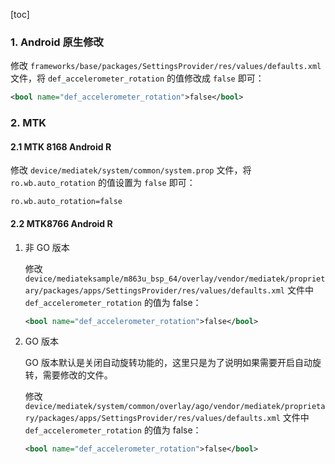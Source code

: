 [toc]

### 1. Android 原生修改

修改 `frameworks/base/packages/SettingsProvider/res/values/defaults.xml` 文件，将 `def_accelerometer_rotation` 的值修改成 `false` 即可：

```xml
<bool name="def_accelerometer_rotation">false</bool>
```

### 2. MTK

#### 2.1 MTK 8168 Android R

修改 `device/mediatek/system/common/system.prop` 文件，将 `ro.wb.auto_rotation` 的值设置为 `false` 即可：

```properties
ro.wb.auto_rotation=false
```

#### 2.2 MTK8766 Android R

1. 非 GO 版本

   修改 `device/mediateksample/m863u_bsp_64/overlay/vendor/mediatek/proprietary/packages/apps/SettingsProvider/res/values/defaults.xml` 文件中 `def_accelerometer_rotation` 的值为 false：

   ```xml
   <bool name="def_accelerometer_rotation">false</bool>
   ```

2. GO 版本

   GO 版本默认是关闭自动旋转功能的，这里只是为了说明如果需要开启自动旋转，需要修改的文件。

   修改 `device/mediatek/system/common/overlay/ago/vendor/mediatek/proprietary/packages/apps/SettingsProvider/res/values/defaults.xml` 文件中  `def_accelerometer_rotation` 的值为 false：

   ```xml
   <bool name="def_accelerometer_rotation">false</bool>
   ```

